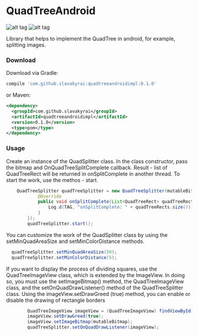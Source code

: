 # QuadTreeAndroid

![alt tag](http://i.imgur.com/9fz1O2O.gif)
![alt tag](http://i.imgur.com/r1wfHfE.gif)

Library that helps to implement the QuadTree in android, for example, splitting images.

### Download

Download via Gradle:

```gradle
compile 'com.github.slavakyrai:quadtreeandroidimpl:0.1.0'
```
or Maven:
```xml
<dependency>
  <groupId>com.github.slavakyrai</groupId>
  <artifactId>quadtreeandroidimpl</artifactId>
  <version>0.1.0</version>
  <type>pom</type>
</dependency>
```
### Usage

Create an instance of the QuadSplitter class. In the class constructor, pass the bitmap and OnQuadTreeSplitComplete callback.
Result - list of QuadTreeRect will be returned in onSplitComplete in another thread. To start the work, use the methos - start.
```java
    QuadTreeSplitter quadTreeSplitter = new QuadTreeSplitter(mutableBitmap, new OnQuadTreeSplitComplete() {
            @Override
            public void onSplitComplete(List<QuadTreeRect> quadTreeRects) {
                Log.d(TAG, "onSplitComplete: " + quadTreeRects.size());
            }
        });
        quadTreeSplitter.start();
```
You can customize the work of the QuadSplitter class by using the setMinQuadAreaSize and setMinColorDistance methods.
```java
  quadTreeSplitter.setMinQuadAreaSize(50);
  quadTreeSplitter.setMinColorDistance(5);
```
If you want to display the process of dividing squares, use the QuadTreeImageView class, which is extended by the ImageView. In doing so, you must use the setImageBitmap() method, the QuadTreeImageView class, and the setOnQuadDrawListener() method of the QuadTreeSplitter class. Using the imageView.setDrawGreed (true) method, you can enable or disable the drawing of rectangle borders
```java
        QuadTreeImageView imageView = (QuadTreeImageView) findViewById(R.id.qtImgView);
        imageView.setDrawGreed(true);
        imageView.setImageBitmap(mutableBitmap);
        quadTreeSplitter.setOnQuadDrawListener(imageView);
```
